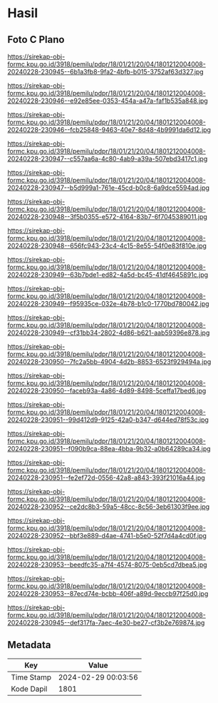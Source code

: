 # Hasil

## Foto C Plano

https://sirekap-obj-formc.kpu.go.id/3918/pemilu/pdpr/18/01/21/20/04/1801212004008-20240228-230945--6b1a3fb8-9fa2-4bfb-b015-3752af63d327.jpg

https://sirekap-obj-formc.kpu.go.id/3918/pemilu/pdpr/18/01/21/20/04/1801212004008-20240228-230946--e92e85ee-0353-454a-a47a-faf1b535a848.jpg

https://sirekap-obj-formc.kpu.go.id/3918/pemilu/pdpr/18/01/21/20/04/1801212004008-20240228-230946--fcb25848-9463-40e7-8d48-4b9991da6d12.jpg

https://sirekap-obj-formc.kpu.go.id/3918/pemilu/pdpr/18/01/21/20/04/1801212004008-20240228-230947--c557aa6a-4c80-4ab9-a39a-507ebd3417c1.jpg

https://sirekap-obj-formc.kpu.go.id/3918/pemilu/pdpr/18/01/21/20/04/1801212004008-20240228-230947--b5d999a1-761e-45cd-b0c8-6a9dce5594ad.jpg

https://sirekap-obj-formc.kpu.go.id/3918/pemilu/pdpr/18/01/21/20/04/1801212004008-20240228-230948--3f5b0355-e572-4164-83b7-6f7045389011.jpg

https://sirekap-obj-formc.kpu.go.id/3918/pemilu/pdpr/18/01/21/20/04/1801212004008-20240228-230948--656fc943-23c4-4c15-8e55-54f0e83f810e.jpg

https://sirekap-obj-formc.kpu.go.id/3918/pemilu/pdpr/18/01/21/20/04/1801212004008-20240228-230949--63b7bde1-ed82-4a5d-bc45-41df4645891c.jpg

https://sirekap-obj-formc.kpu.go.id/3918/pemilu/pdpr/18/01/21/20/04/1801212004008-20240228-230949--f95935ce-032e-4b78-b1c0-1770bd780042.jpg

https://sirekap-obj-formc.kpu.go.id/3918/pemilu/pdpr/18/01/21/20/04/1801212004008-20240228-230949--cf31bb34-2802-4d86-b621-aab59396e878.jpg

https://sirekap-obj-formc.kpu.go.id/3918/pemilu/pdpr/18/01/21/20/04/1801212004008-20240228-230950--7fc2a5bb-4904-4d2b-8853-6523f929494a.jpg

https://sirekap-obj-formc.kpu.go.id/3918/pemilu/pdpr/18/01/21/20/04/1801212004008-20240228-230950--faceb93a-4a86-4d89-8498-5ceffa17bed6.jpg

https://sirekap-obj-formc.kpu.go.id/3918/pemilu/pdpr/18/01/21/20/04/1801212004008-20240228-230951--99d412d9-9125-42a0-b347-d644ed78f53c.jpg

https://sirekap-obj-formc.kpu.go.id/3918/pemilu/pdpr/18/01/21/20/04/1801212004008-20240228-230951--f090b9ca-88ea-4bba-9b32-a0b64289ca34.jpg

https://sirekap-obj-formc.kpu.go.id/3918/pemilu/pdpr/18/01/21/20/04/1801212004008-20240228-230951--fe2ef72d-0556-42a8-a843-393f21016a44.jpg

https://sirekap-obj-formc.kpu.go.id/3918/pemilu/pdpr/18/01/21/20/04/1801212004008-20240228-230952--ce2dc8b3-59a5-48cc-8c56-3eb61303f9ee.jpg

https://sirekap-obj-formc.kpu.go.id/3918/pemilu/pdpr/18/01/21/20/04/1801212004008-20240228-230952--bbf3e889-d4ae-4741-b5e0-52f7d4a4cd0f.jpg

https://sirekap-obj-formc.kpu.go.id/3918/pemilu/pdpr/18/01/21/20/04/1801212004008-20240228-230953--beedfc35-a7f4-4574-8075-0eb5cd7dbea5.jpg

https://sirekap-obj-formc.kpu.go.id/3918/pemilu/pdpr/18/01/21/20/04/1801212004008-20240228-230953--87ecd74e-bcbb-406f-a89d-9eccb97f25d0.jpg

https://sirekap-obj-formc.kpu.go.id/3918/pemilu/pdpr/18/01/21/20/04/1801212004008-20240228-230945--def317fa-7aec-4e30-be27-cf3b2e769874.jpg


## Metadata

| Key        | Value               |
| ---------- | ------------------- |
| Time Stamp | 2024-02-29 00:03:56 |
| Kode Dapil | 1801                |



